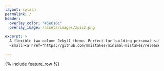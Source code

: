 ```yaml
---
layout: splash
permalink: /
header:
  overlay_color: "#5e616c"
  overlay_image: /assets/images/zpic2.png

excerpt: >
  A flexible two-column Jekyll theme. Perfect for building personal sites, blogs, and portfolios.<br />
  <small><a href="https://github.com/mmistakes/minimal-mistakes/releases/tag/4.16.6">Latest release v4.16.6</a></small>
     
---
```


{% include feature_row %}
